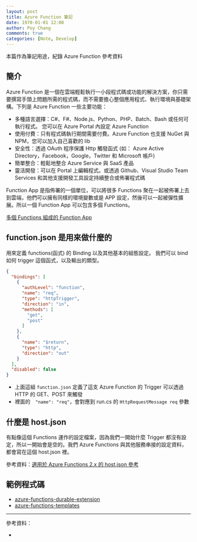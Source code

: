 ```yaml
---
layout: post
title: Azure Function 筆記
date: 1970-01-01 12:00
author: Poy Chang
comments: true
categories: [Note, Develop]
---
```


本篇作為筆記用途，紀錄 Azure Function 參考資料

## 簡介

Azure Function 是一個在雲端輕鬆執行一小段程式碼或功能的解決方案，你只需要撰寫手頭上問題所需的程式碼，而不需要擔心整個應用程式、執行環境與基礎架構。下列是 Azure Function 一些主要功能：

- 多種語言選擇：C#、F#、Node.js、Python、PHP、Batch、Bash 或任何可執行程式。 您可以在 Azure Portal 內設定 Azure Function
- 使用付費：只有程式碼執行期間需要付費。Azure Function 也支援 NuGet 與 NPM，您可以加入自己喜歡的 lib
- 安全性：透過 OAuth 程序保護 Http 觸發函式 (如： Azure Active Directory，Facebook，Google，Twitter 和 Microsoft 帳戶)
- 簡單整合：輕鬆地整合 Azure Service 與 SaaS 產品
- 靈活開發：可以在 Portal 上編輯程式。或透過 Github、Visual Studio Team Services 和其他支援開發工具設定持續整合或佈署程式碼

Function App 是指佈署的一個單位，可以將很多 Functions 聚在一起被佈署上去到雲端，他們可以擁有同樣的環境變數或是 APP 設定，然後可以一起被彈性擴展。所以一個 Function App 可以包含多個 Functions。

[多個 Functions 組成的 Function App](https://i.imgur.com/JUPIMVq.png)

## function.json 是用來做什麼的

用來定義 functions(函式) 的 Binding 以及其他基本的組態設定。 我們可以 bind 如何 trigger 這個函式，以及輸出的類型。

```json
{
  "bindings": [
    {
      "authLevel": "function",
      "name": "req",
      "type": "httpTrigger",
      "direction": "in",
      "methods": [
        "get",
        "post"
      ]
    },
    {
      "name": "$return",
      "type": "http",
      "direction": "out"
    }
  ],
  "disabled": false
}
```

- 上面這組 `function.json` 定義了這支 Azure Function 的 Trigger 可以透過 HTTP 的 GET、POST 來觸發
- 裡面的　`"name": "req"`，會對應到 run.cs 的 `HttpRequestMessage req` 參數

## 什麼是 host.json

有點像這個 Functions 運作的設定檔案，因為我們一開始什麼 Trigger 都沒有設定，所以一開始會是空的。我們 Azure Functions 與其他服務串接的設定資料，都會寫在這個 host.json 裡。

參考資料：[適用於 Azure Functions 2.x 的 host.json 參考](https://docs.microsoft.com/zh-tw/azure/azure-functions/functions-host-json)

## 範例程式碼

- [azure-functions-durable-extension](https://github.com/Azure/azure-functions-durable-extension)
- [azure-functions-templates](https://github.com/Azure/azure-functions-templates)

---

參考資料：

- []()

